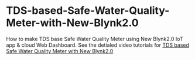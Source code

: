 # TDS-based-Safe-Water-Quality-Meter-with-New-Blynk2.0

How to make TDS base Safe Water Quality Meter using New Blynk2.0 IoT app & cloud  Web Dashboard. 
See the detialed video tutorials for [TDS based Safe Water Quality Meter with New Blynk2.0 ](https://youtu.be/L0HqU-NiGgw)
